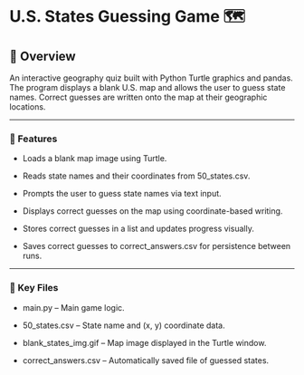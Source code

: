 # U.S. States Guessing Game 🗺️
## 📘 Overview

An interactive geography quiz built with Python Turtle graphics and pandas. The program displays a blank U.S. map and allows the user to guess state names. Correct guesses are written onto the map at their geographic locations.

-----------------

### 🧠 Features
- Loads a blank map image using Turtle.

- Reads state names and their coordinates from 50_states.csv.

- Prompts the user to guess state names via text input.

- Displays correct guesses on the map using coordinate-based writing.

- Stores correct guesses in a list and updates progress visually.

- Saves correct guesses to correct_answers.csv for persistence between runs.

----------------------

### 📂 Key Files
- main.py – Main game logic.

- 50_states.csv – State name and (x, y) coordinate data.

- blank_states_img.gif – Map image displayed in the Turtle window.

- correct_answers.csv – Automatically saved file of guessed states.

